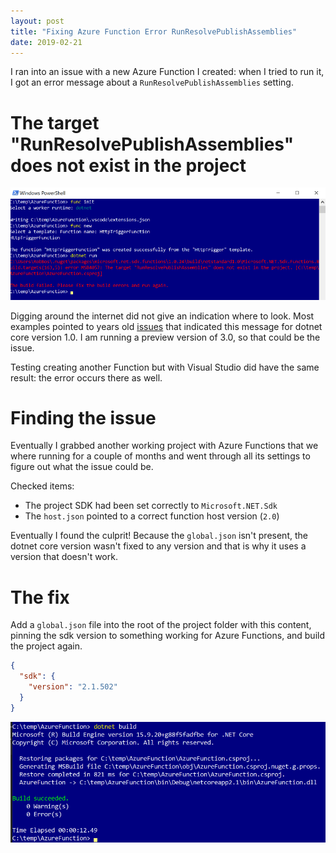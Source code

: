 ```yaml
---
layout: post
title: "Fixing Azure Function Error RunResolvePublishAssemblies"
date: 2019-02-21
---
```


I ran into an issue with a new Azure Function I created: when I tried to run it, I got an error message about a `RunResolvePublishAssemblies` setting.

# The target "RunResolvePublishAssemblies" does not exist in the project
![](/images/2019_02_21_01_PowerShell_Example.png)

Digging around the internet did not give an indication where to look. Most examples pointed to years old [issues](https://github.com/Azure/azure-functions-vs-build-sdk/issues/92) that indicated this message for dotnet core version 1.0. I am running a preview version of 3.0, so that could be the issue. 

Testing creating another Function but with Visual Studio did have the same result: the error occurs there as well.

# Finding the issue
Eventually I grabbed another working project with Azure Functions that we where running for a couple of months and went through all its settings to figure out what the issue could be.

Checked items:
* The project SDK had been set correctly to `Microsoft.NET.Sdk` 
* The `host.json` pointed to a correct function host version (`2.0`)

Eventually I found the culprit! Because the `global.json` isn't present, the dotnet core version wasn't fixed to any version and that is why it uses a version that doesn't work.

# The fix
Add a `global.json` file into the root of the project folder with this content, pinning the sdk version to something working for Azure Functions, and build the project again.

``` json
{
  "sdk": {
    "version": "2.1.502"
  }
}
```

![](/images/2019_02_21_01_PowerShell_Working.png)